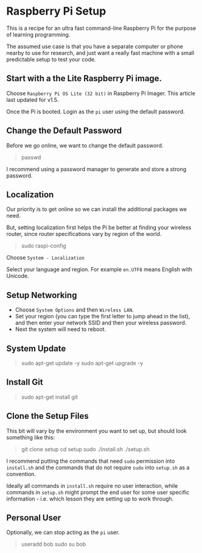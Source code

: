 # Raspberry Pi Setup

This is a recipe for an ultra fast command-line Raspberry Pi for the purpose of learning programming.

The assumed use case is that you have a separate computer or phone nearby to use for research, and just want a really fast machine with a small predictable setup to test your code.

## Start with a the Lite Raspberry Pi image.

Choose `Raspberry Pi OS Lite (32 bit)` in Raspberry Pi Imager.
This article last updated for v1.5.

Once the Pi is booted. Login as the `pi` user using the default password.

## Change the Default Password

Before we go online, we want to change the default password.

> passwd

I recommend using a password manager to generate and store a strong password.

## Localization

Our priority is to get online so we can install the additional packages we need.

But, setting localization first helps the Pi be better at finding your wireless router, since router specifications vary by region of the world.

> sudo raspi-config

Choose `System - Localization`

Select your language and region. For example `en.UTF8` means English with Unicode.

## Setup Networking

+ Choose `System Options` and then `Wireless LAN`.
+ Set your region (you can type the first letter to jump ahead in the list), and then enter your network SSID and then your wireless password.
+ Next the system will need to reboot.

## System Update

> sudo apt-get update -y
> sudo apt-get upgrade -y

## Install Git

> sudo apt-get install git



## Clone the Setup Files

This bit will vary by the environment you want to set up, but should look something like this:

> git clone <instructors git repository> setup
> cd setup
> sudo ./install.sh
> ./setup.sh

I recommend putting the commands that need `sudo` permission into `install.sh` and the commands that do not require `sudo` into `setup.sh` as a convention.

Ideally all commands in `install.sh` require no user interaction, while commands in `setup.sh` might prompt the end user for some user specific information - i.e. which lesson they are setting up to work through.

## Personal User

Optionally, we can stop acting as the `pi` user.

> useradd bob
> sudo su bob